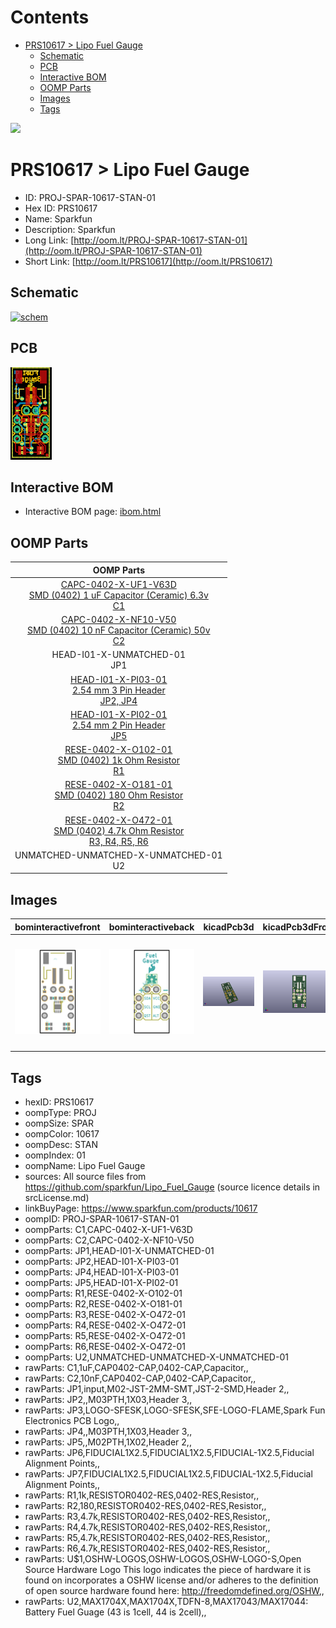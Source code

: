 



Contents
========

* [PRS10617 > Lipo Fuel Gauge](#prs10617--lipo-fuel-gauge)
	* [Schematic](#schematic)
	* [PCB](#pcb)
	* [Interactive BOM](#interactive-bom)
	* [OOMP Parts](#oomp-parts)
	* [Images](#images)
	* [Tags](#tags)
  
![][im]
# PRS10617 > Lipo Fuel Gauge

- ID: PROJ-SPAR-10617-STAN-01
- Hex ID: PRS10617
- Name: Sparkfun
- Description: Sparkfun
- Long Link: [http://oom.lt/PROJ-SPAR-10617-STAN-01](http://oom.lt/PROJ-SPAR-10617-STAN-01)
- Short Link: [http://oom.lt/PRS10617](http://oom.lt/PRS10617)

## Schematic
  
[![schem](eagleSchemImage.png)](eagleSchemImage.png)
## PCB
  
[![pcb](eagleImage.png)](eagleImage.png)
## Interactive BOM

- Interactive BOM page: [ibom.html](https://htmlpreview.github.io/?https://github.com/oomlout/oomlout_OOMP_projects/blob/main/PROJ-SPAR-10617-STAN-01/kicad/bom/ibom.html)

## OOMP Parts
  

|OOMP Parts|
| :---: |
|[CAPC-0402-X-UF1-V63D<br> SMD (0402) 1 uF Capacitor (Ceramic) 6.3v<br> C1](https://github.com/oomlout/oomlout_OOMP_parts/tree/main/CAPC-0402-X-UF1-V63D/)|
|[CAPC-0402-X-NF10-V50<br> SMD (0402) 10 nF Capacitor (Ceramic) 50v<br> C2](https://github.com/oomlout/oomlout_OOMP_parts/tree/main/CAPC-0402-X-NF10-V50/)|
|HEAD-I01-X-UNMATCHED-01<BR>JP1|
|[HEAD-I01-X-PI03-01<br> 2.54 mm 3 Pin Header<br> JP2, JP4](https://github.com/oomlout/oomlout_OOMP_parts/tree/main/HEAD-I01-X-PI03-01/)|
|[HEAD-I01-X-PI02-01<br> 2.54 mm 2 Pin Header<br> JP5](https://github.com/oomlout/oomlout_OOMP_parts/tree/main/HEAD-I01-X-PI02-01/)|
|[RESE-0402-X-O102-01<br> SMD (0402) 1k Ohm Resistor<br> R1](https://github.com/oomlout/oomlout_OOMP_parts/tree/main/RESE-0402-X-O102-01/)|
|[RESE-0402-X-O181-01<br> SMD (0402) 180 Ohm Resistor<br> R2](https://github.com/oomlout/oomlout_OOMP_parts/tree/main/RESE-0402-X-O181-01/)|
|[RESE-0402-X-O472-01<br> SMD (0402) 4.7k Ohm Resistor<br> R3, R4, R5, R6](https://github.com/oomlout/oomlout_OOMP_parts/tree/main/RESE-0402-X-O472-01/)|
|UNMATCHED-UNMATCHED-X-UNMATCHED-01<BR>U2|

## Images
  
  

|bominteractivefront|bominteractiveback|kicadPcb3d|kicadPcb3dFront|kicadPcb3dBack|eagleImage|eagleSchemImage|
| :---: | :---: | :---: | :---: | :---: | :---: | :---: |
|[![bominteractivefront](bomFront_140.png)](bomFront.png)|[![bominteractiveback](bomBack_140.png)](bomBack.png)|[![kicadPcb3d](kicadPcb3d_140.png)](kicadPcb3d.png)|[![kicadPcb3dFront](kicadPcb3dFront_140.png)](kicadPcb3dFront.png)|[![kicadPcb3dBack](kicadPcb3dBack_140.png)](kicadPcb3dBack.png)|[![eagleImage](eagleImage_140.png)](eagleImage.png)|[![eagleSchemImage](eagleSchemImage_140.png)](eagleSchemImage.png)|

## Tags

- hexID: PRS10617
- oompType: PROJ
- oompSize: SPAR
- oompColor: 10617
- oompDesc: STAN
- oompIndex: 01
- oompName: Lipo Fuel Gauge
- sources: All source files from https://github.com/sparkfun/Lipo_Fuel_Gauge (source licence details in srcLicense.md)
- linkBuyPage: https://www.sparkfun.com/products/10617
- oompID: PROJ-SPAR-10617-STAN-01
- oompParts: C1,CAPC-0402-X-UF1-V63D
- oompParts: C2,CAPC-0402-X-NF10-V50
- oompParts: JP1,HEAD-I01-X-UNMATCHED-01
- oompParts: JP2,HEAD-I01-X-PI03-01
- oompParts: JP4,HEAD-I01-X-PI03-01
- oompParts: JP5,HEAD-I01-X-PI02-01
- oompParts: R1,RESE-0402-X-O102-01
- oompParts: R2,RESE-0402-X-O181-01
- oompParts: R3,RESE-0402-X-O472-01
- oompParts: R4,RESE-0402-X-O472-01
- oompParts: R5,RESE-0402-X-O472-01
- oompParts: R6,RESE-0402-X-O472-01
- oompParts: U2,UNMATCHED-UNMATCHED-X-UNMATCHED-01
- rawParts: C1,1uF,CAP0402-CAP,0402-CAP,Capacitor,,
- rawParts: C2,10nF,CAP0402-CAP,0402-CAP,Capacitor,,
- rawParts: JP1,input,M02-JST-2MM-SMT,JST-2-SMD,Header 2,,
- rawParts: JP2,,M03PTH,1X03,Header 3,,
- rawParts: JP3,LOGO-SFESK,LOGO-SFESK,SFE-LOGO-FLAME,Spark Fun Electronics PCB Logo,,
- rawParts: JP4,,M03PTH,1X03,Header 3,,
- rawParts: JP5,,M02PTH,1X02,Header 2,,
- rawParts: JP6,FIDUCIAL1X2.5,FIDUCIAL1X2.5,FIDUCIAL-1X2.5,Fiducial Alignment Points,,
- rawParts: JP7,FIDUCIAL1X2.5,FIDUCIAL1X2.5,FIDUCIAL-1X2.5,Fiducial Alignment Points,,
- rawParts: R1,1k,RESISTOR0402-RES,0402-RES,Resistor,,
- rawParts: R2,180,RESISTOR0402-RES,0402-RES,Resistor,,
- rawParts: R3,4.7k,RESISTOR0402-RES,0402-RES,Resistor,,
- rawParts: R4,4.7k,RESISTOR0402-RES,0402-RES,Resistor,,
- rawParts: R5,4.7k,RESISTOR0402-RES,0402-RES,Resistor,,
- rawParts: R6,4.7k,RESISTOR0402-RES,0402-RES,Resistor,,
- rawParts: U$1,OSHW-LOGOS,OSHW-LOGOS,OSHW-LOGO-S,Open Source Hardware Logo This logo indicates the piece of hardware it is found on incorporates a OSHW license and/or adheres to the definition of open source hardware found here: http://freedomdefined.org/OSHW,,
- rawParts: U2,MAX1704X,MAX1704X,TDFN-8,MAX17043/MAX17044: Battery Fuel Guage (43 is 1cell, 44 is 2cell),,



[im]: kicadPcb3d_450.png
